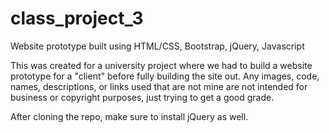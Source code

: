 # class_project_3
Website prototype built using HTML/CSS, Bootstrap, jQuery, Javascript


This was created for a university project where we had to build a website prototype for a "client" before fully building the site out. Any images, code, names, descriptions, or links used that are not mine are not intended for business or copyright purposes, just trying to get a good grade.

After cloning the repo, make sure to install jQuery as well.
